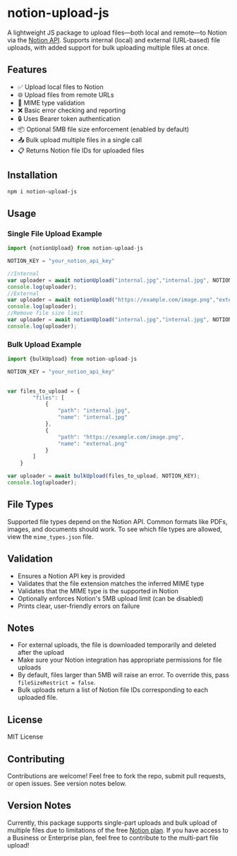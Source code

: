

# notion-upload-js

A lightweight JS package to upload files—both local and remote—to Notion via the [Notion API](https://developers.notion.com/). Supports internal (local) and external (URL-based) file uploads, with added support for bulk uploading multiple files at once.

## Features

* ✅ Upload local files to Notion
* 🌐 Upload files from remote URLs
* 📁 MIME type validation
* ❌ Basic error checking and reporting
* 🔒 Uses Bearer token authentication
* 📦 Optional 5MB file size enforcement (enabled by default)
* 📤 Bulk upload multiple files in a single call
* 📋 Returns Notion file IDs for uploaded files

## Installation

```bash
npm i notion-upload-js
```

## Usage

### Single File Upload Example

```js
import {notionUpload} from notion-upload-js

NOTION_KEY = "your_notion_api_key"

//Internal
var uploader = await notionUpload("internal.jpg","internal.jpg", NOTION_KEY)
console.log(uploader);
//External
var uploader = await notionUpload("https://example.com/image.png","external.png", NOTION_KEY);
console.log(uploader);
//Remove file size limit
var uploader = await notionUpload("internal.jpg","internal.jpg", NOTION_KEY, false)
console.log(uploader);
```

### Bulk Upload Example

```js
import {bulkUpload} from notion-upload-js

NOTION_KEY = "your_notion_api_key"
    

var files_to_upload = {
        "files": [
            {
                "path": "internal.jpg",
                "name": "internal.jpg"
            },
            {
                "path": "https://example.com/image.png",
                "name": "external.png"
            }
        ]
    }

var uploader = await bulkUpload(files_to_upload, NOTION_KEY);
console.log(uploader);
```

## File Types

Supported file types depend on the Notion API. Common formats like PDFs, images, and documents should work. To see which file types are allowed, view the `mime_types.json` file. 

## Validation

* Ensures a Notion API key is provided
* Validates that the file extension matches the inferred MIME type
* Validates that the MIME type is the supported in Notion
* Optionally enforces Notion's 5MB upload limit (can be disabled)
* Prints clear, user-friendly errors on failure

## Notes

* For external uploads, the file is downloaded temporarily and deleted after the upload
* Make sure your Notion integration has appropriate permissions for file uploads
* By default, files larger than 5MB will raise an error. To override this, pass `fileSizeRestrict = false`.
* Bulk uploads return a list of Notion file IDs corresponding to each uploaded file.

## License

MIT License

## Contributing

Contributions are welcome! Feel free to fork the repo, submit pull requests, or open issues. See version notes below.

## Version Notes

Currently, this package supports single-part uploads and bulk upload of multiple files due to limitations of the free [Notion plan](https://www.notion.com/pricing). If you have access to a Business or Enterprise plan, feel free to contribute to the multi-part file upload!
